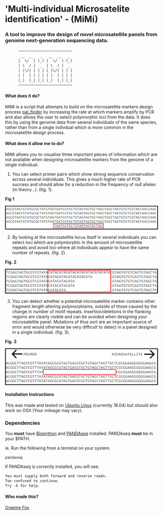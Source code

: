 # 'Multi-individual Microsatelite identification' - (MiMi)
### A tool to improve the design of novel microsatellite panels from genome next-generation sequencing data.

          ~~~~~~~~~~~~~~~~~~~~~~~~~
           __  __   _   __  __   _ 
          |  \/  | (_) |  \/  | (_)
          | \  / |  _  | \  / |  _ 
          | |\/| | | | | |\/| | | |
          | |  | | | | | |  | | | |
          |_|  |_| |_| |_|  |_| |_|
          ~~~~~~~~~~~~~~~~~~~~~~~~~

#### What does it do?
MiMi is a script that attempts to build on the microsatellite markers design process [pal_finder](https://sourceforge.net/projects/palfinder/)
by increasing the rate at which markers amplify by PCR and also allows the user to select polymorphic loci from the data. It does this by
using the genome data from several individuals of the same species, rather than from a single indivdual which is more common in the microsatellite
design process.


#### What does it allow me to do?
MiMi allows you to visualise three important pieces of information which are not available when designing microsatellite markers from the genome of a single individual.

1) You can select primer pairs which show strong sequence conservation across several individuals. This gives a much higher rate of PCR success and should allow for a 
reduction in the frequency of null alleles (in theory...). (fig. 1).

**Fig 1**

![Figure1 - strong sequence conservation](/images/fig1.png)


2) By looking at the microsatellite locus itself in several individuals you can select loci which are polymiorphic in the amount of microsatellite repeats
and avoid loci where all individuals appear to have the same number of repeats. (fig. 2).

**Fig. 2**

![Figure2 - variable number of repeats](/images/fig3.png)

3) You can detect whether a potential microsatellite marker contains other fragment length altering polymorphisms, outside of those caused by the change in number
of motif repeats. Insertion/deletions in the flanking regions are clearly visible and can be avoided when designing your microsatellite panel. Mutations of thus sort
are an important source of error and would otherwise be very difficult to detect in a panel designed in a single individual. (fig. 3).

**Fig. 3**

![Figure3 - insertion/deletion mutation](/images/fig2.png)

#### Installation Instructions
This was made and tested on [Ubuntu Linux](https://www.ubuntu.com/) (currently 18.04) but *should* also work on OSX (Your mileage may vary).

### Dependencies
You **must** have [Biopython](https://biopython.org/) and [PANDAseq](https://biopython.org/) installed.
PANDAseq **must** be in your $PATH.

ie. Run the following from a terminal on your system.
```
pandaseq
```

If PANDAseq is correctly installed, you will see:

```
You must supply both forward and reverse reads.
Too confused to continue.
Try -h for help.
```


#### Who made this?
[Graeme Fox](https://graemefox.github.io)





